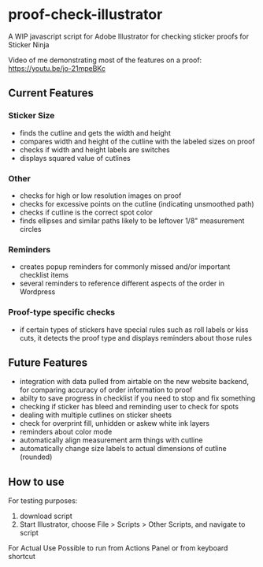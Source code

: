 # proof-check-illustrator
A  WIP javascript script for Adobe Illustrator for checking sticker proofs for Sticker Ninja

Video of me demonstrating most of the features on a proof: https://youtu.be/jo-21mpeBKc

## Current Features 
### Sticker Size 
- finds the cutline and gets the width and height
- compares width and height of the cutline with the labeled sizes on proof 
- checks if width and height labels are switches 
- displays squared value of cutlines 

### Other 
- checks for high or low resolution images on proof
- checks for excessive points on the cutline (indicating unsmoothed path)
- checks if cutline is the correct spot color
- finds ellipses and similar paths likely to be leftover 1/8" measurement circles

### Reminders
- creates popup reminders for commonly missed and/or important checklist items 
- several reminders to reference different aspects of the order in Wordpress 

### Proof-type specific checks
 - if certain types of stickers have special rules such as roll labels or kiss cuts, it detects the proof type and displays reminders about those rules 

## Future Features
- integration with data pulled from airtable on the new website backend, for comparing accuracy of order information to proof 
- abilty to save progress in checklist if you need to stop and fix something
- checking if sticker has bleed and reminding user to check for spots
- dealing with multiple cutlines on sticker sheets 
- check for overprint fill, unhidden or askew white ink layers
- reminders about color mode 
- automatically align measurement arm things with cutline 
- automatically change size labels to actual dimensions of cutline (rounded)

## How to use 
For testing purposes: 
1. download script 
2. Start Illustrator, choose File > Scripts > Other Scripts, and navigate to script 

For Actual Use
Possible to run from Actions Panel or from keyboard shortcut

